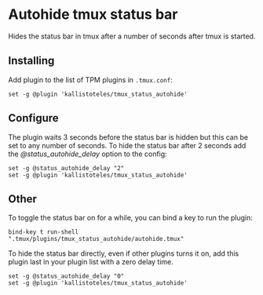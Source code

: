 Autohide tmux status bar
========================
Hides the status bar in tmux after a number of seconds after tmux is started.

Installing
----------
Add plugin to the list of TPM plugins in `.tmux.conf`:

``` tmux
set -g @plugin 'kallistoteles/tmux_status_autohide'
```

Configure
---------
The plugin waits 3 seconds before the status bar is hidden but this can be set to any number of seconds.
To hide the status bar after 2 seconds add the *@status_autohide_delay* option to the config:

``` tmux
set -g @status_autohide_delay "2"
set -g @plugin 'kallistoteles/tmux_status_autohide'
```

Other
-----
To toggle the status bar on for a while, you can bind a key to run the plugin:

``` tmux
bind-key t run-shell ".tmux/plugins/tmux_status_autohide/autohide.tmux"
```

To hide the status bar directly, even if other plugins turns it on, add this plugin last in your plugin list with a zero delay time.

``` tmux
set -g @status_autohide_delay "0"
set -g @plugin 'kallistoteles/tmux_status_autohide'
```
